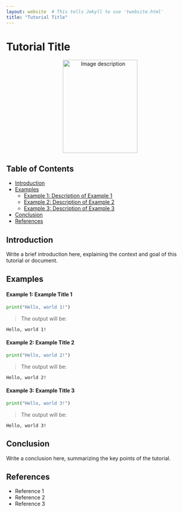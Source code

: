 ```yaml
---
layout: website  # This tells Jekyll to use 'twebsite.html'
title: "Tutorial Title"
---
```


# Tutorial Title

<!-- You can replace the image and adjust the size as needed -->
<center><img src="img/your_image.jpg" alt="Image description" width="200" height="250"></center>

## Table of Contents
<!-- Update the links to match the sections you actually use -->
* [Introduction](#introduction)
* [Examples](#examples)
    * [Example 1: Description of Example 1](#example-1-example-title-1)
    * [Example 2: Description of Example 2](#example-2-example-title-2)
    * [Example 3: Description of Example 3](#example-3-example-title-3)
* [Conclusion](#conclusion)
* [References](#references)

## Introduction
<!-- Write an introduction here that describes the purpose of the tutorial and what the user will learn -->
Write a brief introduction here, explaining the context and goal of this tutorial or document.

## Examples
<!-- Make sure each example is well-explained and relevant to the tutorial topic -->
#### Example 1: Example Title 1

```python
print("Hello, world 1!")
```
> The output will be: 
```
Hello, world 1!
```

#### Example 2: Example Title 2

```python
print("Hello, world 2!")
```
> The output will be: 
```
Hello, world 2!
```

#### Example 3: Example Title 3

```python
print("Hello, world 3!")
```
> The output will be: 
```
Hello, world 3!
```

## Conclusion

<!-- Provide a clear and concise summary of what the user should have learned in this tutorial -->
Write a conclusion here, summarizing the key points of the tutorial.

## References
<!-- List any sources you used or that the user can refer to for more information -->
* Reference 1
* Reference 2
* Reference 3
